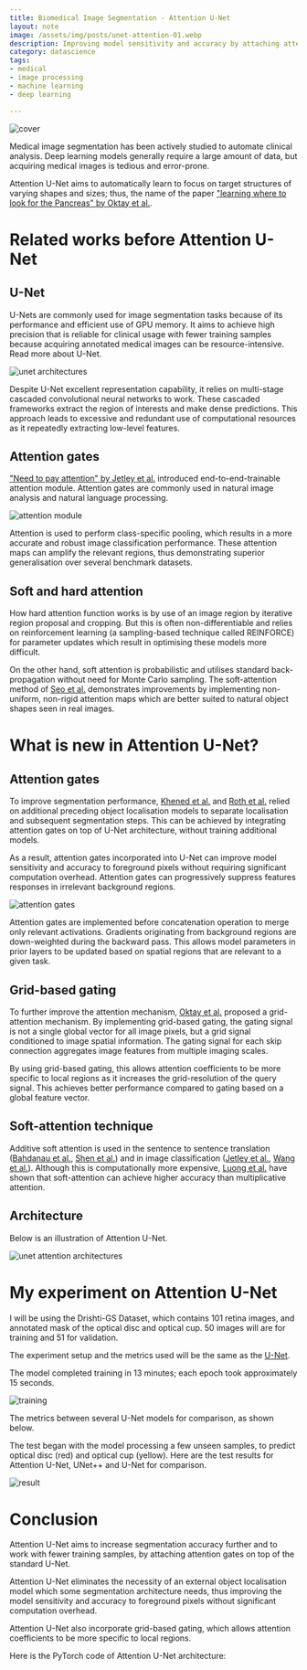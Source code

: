 ```yaml
---
title: Biomedical Image Segmentation - Attention U-Net
layout: note
image: /assets/img/posts/unet-attention-01.webp
description: Improving model sensitivity and accuracy by attaching attention gates on top of the standard U-Net
category: datascience
tags:
- medical
- image processing
- machine learning
- deep learning

---
```


![cover](/assets/img/posts/unet-attention-01.webp)

Medical image segmentation has been actively studied to automate clinical analysis. Deep learning models generally require a large amount of data, but acquiring medical images is tedious and error-prone.

Attention U-Net aims to automatically learn to focus on target structures of varying shapes and sizes; thus, the name of the paper ["learning where to look for the Pancreas" by Oktay et al.](https://arxiv.org/abs/1804.03999).

# Related works before Attention U-Net

## U-Net

U-Nets are commonly used for image segmentation tasks because of its performance and efficient use of GPU memory. It aims to achieve high precision that is reliable for clinical usage with fewer training samples because acquiring annotated medical images can be resource-intensive. Read more about U-Net.

![unet architectures](/assets/img/posts/unet-attention-02.webp)

Despite U-Net excellent representation capability, it relies on multi-stage cascaded convolutional neural networks to work. These cascaded frameworks extract the region of interests and make dense predictions. This approach leads to excessive and redundant use of computational resources as it repeatedly extracting low-level features.

## Attention gates

["Need to pay attention" by Jetley et al.](https://arxiv.org/abs/1804.02391) introduced end-to-end-trainable attention module. Attention gates are commonly used in natural image analysis and natural language processing.

![attention module](/assets/img/posts/unet-attention-03.webp)

Attention is used to perform class-specific pooling, which results in a more accurate and robust image classification performance. These attention maps can amplify the relevant regions, thus demonstrating superior generalisation over several benchmark datasets.

## Soft and hard attention

How hard attention function works is by use of an image region by iterative region proposal and cropping. But this is often non-differentiable and relies on reinforcement learning (a sampling-based technique called REINFORCE) for parameter updates which result in optimising these models more difficult.

On the other hand, soft attention is probabilistic and utilises standard back-propagation without need for Monte Carlo sampling. The soft-attention method of [Seo et al.](https://arxiv.org/abs/1606.02393) demonstrates improvements by implementing non-uniform, non-rigid attention maps which are better suited to natural object shapes seen in real images.

# What is new in Attention U-Net?

## Attention gates

To improve segmentation performance, [Khened et al.](https://www.sciencedirect.com/science/article/abs/pii/S136184151830848X) and [Roth et al.](https://www.ncbi.nlm.nih.gov/pubmed/29427897) relied on additional preceding object localisation models to separate localisation and subsequent segmentation steps. This can be achieved by integrating attention gates on top of U-Net architecture, without training additional models.

As a result, attention gates incorporated into U-Net can improve model sensitivity and accuracy to foreground pixels without requiring significant computation overhead. Attention gates can progressively suppress features responses in irrelevant background regions.

![attention gates](/assets/img/posts/unet-attention-04.webp)

Attention gates are implemented before concatenation operation to merge only relevant activations. Gradients originating from background regions are down-weighted during the backward pass. This allows model parameters in prior layers to be updated based on spatial regions that are relevant to a given task.

## Grid-based gating

To further improve the attention mechanism, [Oktay et al.](https://arxiv.org/abs/1804.03999) proposed a grid-attention mechanism. By implementing grid-based gating, the gating signal is not a single global vector for all image pixels, but a grid signal conditioned to image spatial information. The gating signal for each skip connection aggregates image features from multiple imaging scales.

By using grid-based gating, this allows attention coefficients to be more specific to local regions as it increases the grid-resolution of the query signal. This achieves better performance compared to gating based on a global feature vector.

## Soft-attention technique

Additive soft attention is used in the sentence to sentence translation ([Bahdanau et al.](https://arxiv.org/abs/1409.0473), [Shen et al.](https://www.aaai.org/ocs/index.php/AAAI/AAAI18/paper/viewFile/16126/16099)) and in image classification ([Jetley et al.](https://arxiv.org/abs/1804.02391), [Wang et al.](https://arxiv.org/abs/1704.06904)). Although this is computationally more expensive, [Luong et al.](https://arxiv.org/abs/1508.04025) have shown that soft-attention can achieve higher accuracy than multiplicative attention.

## Architecture

Below is an illustration of Attention U-Net.

![unet attention architectures](/assets/img/posts/unet-attention-05.webp)

# My experiment on  Attention U-Net

I will be using the Drishti-GS Dataset, which contains 101 retina images, and annotated mask of the optical disc and optical cup. 50 images will are for training and 51 for validation.

The experiment setup and the metrics used will be the same as the [U-Net](https://jinglescode.github.io/datascience/2019/11/07/biomedical-image-segmentation-u-net.html).

The model completed training in 13 minutes; each epoch took approximately 15 seconds.

![training](/assets/img/posts/unet-attention-06.webp)

The metrics between several U-Net models for comparison, as shown below.

<script src="https://gist.github.com/jinglescode/e3c4bda75c971469f93bcc1d5cbafa85.js"></script>

The test began with the model processing a few unseen samples, to predict optical disc (red) and optical cup (yellow). Here are the test results for Attention U-Net, UNet++ and U-Net for comparison.

![result](/assets/img/posts/unet-attention-07.webp)

# Conclusion

Attention U-Net aims to increase segmentation accuracy further and to work with fewer training samples, by attaching attention gates on top of the standard U-Net.

Attention U-Net eliminates the necessity of an external object localisation model which some segmentation architecture needs, thus improving the model sensitivity and accuracy to foreground pixels without significant computation overhead.

Attention U-Net also incorporate grid-based gating, which allows attention coefficients to be more specific to local regions.

Here is the PyTorch code of Attention U-Net architecture:

<script src="https://gist.github.com/jinglescode/d5296e0bf3ee9b4b135b6f8d9224e1b0.js"></script>
